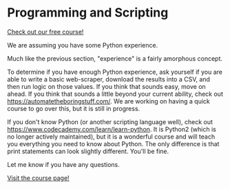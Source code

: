 # Programming and Scripting 

[Check out our free course!](https://academy.hoppersroppers.org/mod/page/view.php?id=566)

We are assuming you have some Python experience. 

Much like the previous section, "experience" is a fairly amorphous concept. 

To determine if you have enough Python experience, ask yourself if you are able to write a basic web-scraper, download the results into a CSV, and then run logic on those values. If you think that sounds easy, move on ahead. If you think that sounds a little beyond your current ability, check out <https://automatetheboringstuff.com/>. We are working on having a quick course to go over this, but it is still in progress. 

If you don't know Python (or another scripting language well), check out <https://www.codecademy.com/learn/learn-python>. It is Python2 (which is no longer actively maintained), but it is a wonderful course and will teach you everything you need to know about Python. The only difference is that print statements can look slightly different. You'll be fine. 

Let me know if you have any questions. 

[Visit the course page!](https://academy.hoppersroppers.org/mod/page/view.php?id=566) 
